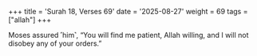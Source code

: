 +++
title = 'Surah 18, Verses 69'
date = '2025-08-27'
weight = 69
tags = ["allah"]
+++

Moses assured ˹him˺, “You will find me patient, Allah willing, and I will not disobey any of your orders.”